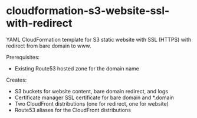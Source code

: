 # cloudformation-s3-website-ssl-with-redirect
YAML CloudFormation template for S3 static website with SSL (HTTPS) with redirect from bare domain to www.

Prerequisites: 
* Existing Route53 hosted zone for the domain name

Creates:
* S3 buckets for website content, bare domain redirect, and logs
* Certificate manager SSL certificate for bare domain and *.domain
* Two CloudFront distributions (one for redirect, one for website)
* Route53 aliases for the CloudFront distributions